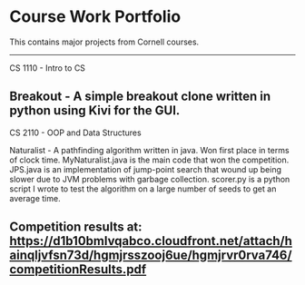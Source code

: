 Course Work Portfolio
==========
This contains major projects from Cornell courses.

----------
CS 1110 - Intro to CS

Breakout - A simple breakout clone written in python using Kivi for the GUI.
----------
CS 2110 - OOP and Data Structures

Naturalist - A pathfinding algorithm written in java. Won first place in terms of clock time. 
MyNaturalist.java is the main code that won the competition.
JPS.java is an implementation of jump-point search that wound up being slower due to JVM problems with garbage collection.
scorer.py is a python script I wrote to test the algorithm on a large number of seeds to get an average time.

Competition results at: https://d1b10bmlvqabco.cloudfront.net/attach/hainqljvfsn73d/hgmjrsszooj6ue/hgmjrvr0rva746/competitionResults.pdf
----------